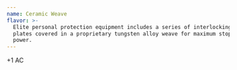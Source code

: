 ```yaml
---
name: Ceramic Weave
flavor: >-
  Elite personal protection equipment includes a series of interlocking ceramic
  plates covered in a proprietary tungsten alloy weave for maximum stopping
  power.
---
```

+1 AC
